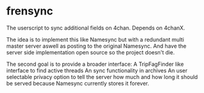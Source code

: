 # frensync
The userscript to sync additional fields on 4chan.
Depends on 4chanX.

The idea is to implement this like Namesync but with a redundant multi master server aswell as posting to the original Namesync.
And have the server side implementation open source so the project doesn't die.

The second goal is to provide a broader interface:
A TripFagFinder like interface to find active threads
An sync functionality in archives
An user selectable privacy option to tell the server how much and how long it should be served because Namesync currently stores it forever.
